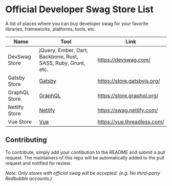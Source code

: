 # Official Developer Swag Store List
A list of places where you can buy developer swag for your favorite libraries, frameworks, platforms, tools, etc.


| Name                    | Tool                                                               | Link                                      |
|-------------------------|--------------------------------------------------------------------|-------------------------------------------|
| DevSwag Store           | jQuery, Ember, Dart, Backbone, Rust, SASS, Ruby, Grunt, etc.       | https://devswag.com/                      |
| Gatsby Store            | [Gatsby](https://www.gatsbyjs.com/)                                | https://store.gatsbyjs.org/               |
| GraphQL Store           | [GraphQL](https://graphql.org/)                                    | https://store.graphql.org/                |
| Netlify Store           | [Netlify](https://www.netlify.com/)                                | https://swag.netlify.com/                 |
| Vue Store               | [Vue](https://vuejs.org/)                                          | https://vue.threadless.com/               |


## Contributing
To contribute, simply add your contibution to the README and submit a pull request. The maintainers of this repo will be automatically added to the pull request and notified for review.  

*Note: Only stores with official swag will be accepted. (e.g. No third-party Redbubble accounts.)*
